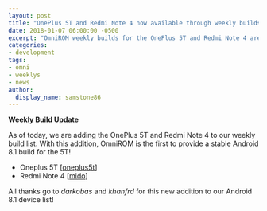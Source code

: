 ```yaml
---
layout: post
title: "OnePlus 5T and Redmi Note 4 now available through weekly builds"
date: 2018-01-07 06:00:00 -0500
excerpt: "OmniROM weekly builds for the OnePlus 5T and Redmi Note 4 are now available!"
categories:
- development
tags:
- omni
- weeklys
- news
author:
  display_name: samstone86
---
```


**Weekly Build Update**

As of today, we are adding the OnePlus 5T and Redmi Note 4 to our weekly build list. With this addition, OmniROM is the first to provide a stable Android 8.1 build for the 5T!

 - Oneplus 5T [[oneplus5t](http://dl.omnirom.org/oneplus5t/)]
 - Redmi Note 4 [[mido](http://dl.omnirom.org/mido/)]

All thanks go to *darkobas* and *khanfrd* for this new addition to our Android 8.1 device list! 

